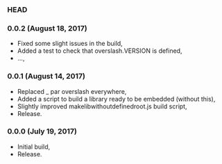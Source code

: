### HEAD

### 0.0.2 (August 18, 2017)

  * Fixed some slight issues in the build,
  * Added a test to check that overslash.VERSION is defined,
  * ...,


### 0.0.1 (August 14, 2017)

  * Replaced _ par overslash everywhere,
  * Added a script to build a library ready to be embedded (without this),
  * Slightly improved makelibwithoutdefinedroot.js build script,
  * Release.


### 0.0.0 (July 19, 2017)

  * Initial build,
  * Release.
